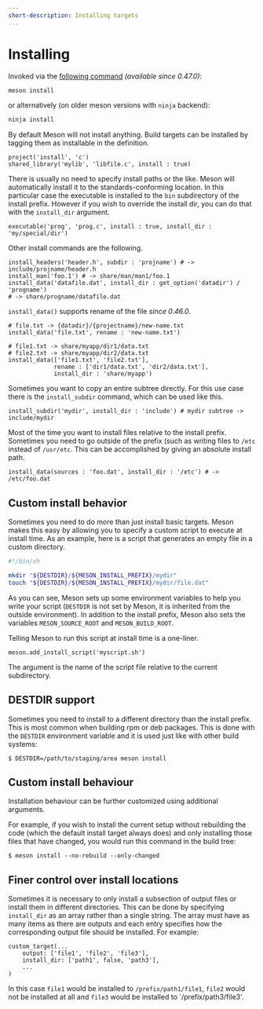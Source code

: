 ```yaml
---
short-description: Installing targets
...
```


# Installing

Invoked via the [following command](Commands.md#install) *(available since 0.47.0)*:

```sh
meson install
```

or alternatively (on older meson versions with `ninja` backend):

```sh
ninja install
```

By default Meson will not install anything. Build targets can be
installed by tagging them as installable in the definition.

```meson
project('install', 'c')
shared_library('mylib', 'libfile.c', install : true)
```

There is usually no need to specify install paths or the like. Meson
will automatically install it to the standards-conforming location. In
this particular case the executable is installed to the `bin`
subdirectory of the install prefix. However if you wish to override
the install dir, you can do that with the `install_dir` argument.

```meson
executable('prog', 'prog.c', install : true, install_dir : 'my/special/dir')
```

Other install commands are the following.

```meson
install_headers('header.h', subdir : 'projname') # -> include/projname/header.h
install_man('foo.1') # -> share/man/man1/foo.1
install_data('datafile.dat', install_dir : get_option('datadir') / 'progname')
# -> share/progname/datafile.dat
```

`install_data()` supports rename of the file *since 0.46.0*.

```meson
# file.txt -> {datadir}/{projectname}/new-name.txt
install_data('file.txt', rename : 'new-name.txt')

# file1.txt -> share/myapp/dir1/data.txt
# file2.txt -> share/myapp/dir2/data.txt
install_data(['file1.txt', 'file2.txt'],
             rename : ['dir1/data.txt', 'dir2/data.txt'],
             install_dir : 'share/myapp')
```

Sometimes you want to copy an entire subtree directly. For this use
case there is the `install_subdir` command, which can be used like
this.

```meson
install_subdir('mydir', install_dir : 'include') # mydir subtree -> include/mydir
```

Most of the time you want to install files relative to the install
prefix. Sometimes you need to go outside of the prefix (such as writing
files to `/etc` instead of `/usr/etc`. This can be accomplished by
giving an absolute install path.

```meson
install_data(sources : 'foo.dat', install_dir : '/etc') # -> /etc/foo.dat
```

## Custom install behavior

Sometimes you need to do more than just install basic targets. Meson
makes this easy by allowing you to specify a custom script to execute
at install time. As an example, here is a script that generates an
empty file in a custom directory.

```bash
#!/bin/sh

mkdir "${DESTDIR}/${MESON_INSTALL_PREFIX}/mydir"
touch "${DESTDIR}/${MESON_INSTALL_PREFIX}/mydir/file.dat"
```

As you can see, Meson sets up some environment variables to help you
write your script (`DESTDIR` is not set by Meson, it is inherited from
the outside environment). In addition to the install prefix, Meson
also sets the variables `MESON_SOURCE_ROOT` and `MESON_BUILD_ROOT`.

Telling Meson to run this script at install time is a one-liner.

```meson
meson.add_install_script('myscript.sh')
```

The argument is the name of the script file relative to the current
subdirectory.

## DESTDIR support

Sometimes you need to install to a different directory than the
install prefix. This is most common when building rpm or deb
packages. This is done with the `DESTDIR` environment variable and it
is used just like with other build systems:

```console
$ DESTDIR=/path/to/staging/area meson install
```

## Custom install behaviour

Installation behaviour can be further customized using 
additional arguments.

For example, if you wish to install the current setup without
rebuilding the code (which the default install target always does) and
only installing those files that have changed, you would run this
command in the build tree:

```console
$ meson install --no-rebuild --only-changed
```

## Finer control over install locations

Sometimes it is necessary to only install a subsection of output files
or install them in different directories. This can be done by
specifying `install_dir` as an array rather than a single string. The
array must have as many items as there are outputs and each entry
specifies how the corresponding output file should be installed. For
example:

```meson
custom_target(...
    output: ['file1', 'file2', 'file3'],
    install_dir: ['path1', false, 'path3'],
    ...
)
```

In this case `file1` would be installed to `/prefix/path1/file1`,
`file2` would not be installed at all and `file3` would be installed
to `/prefix/path3/file3'.
